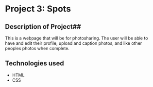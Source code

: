 # Project 3: Spots

## Description of Project##

This is a webpage that will be for photosharing. The user will be able to have and edit their profile, upload and caption photos, and like other peoples photos when complete.

## Technologies used

- HTML
- CSS

#
